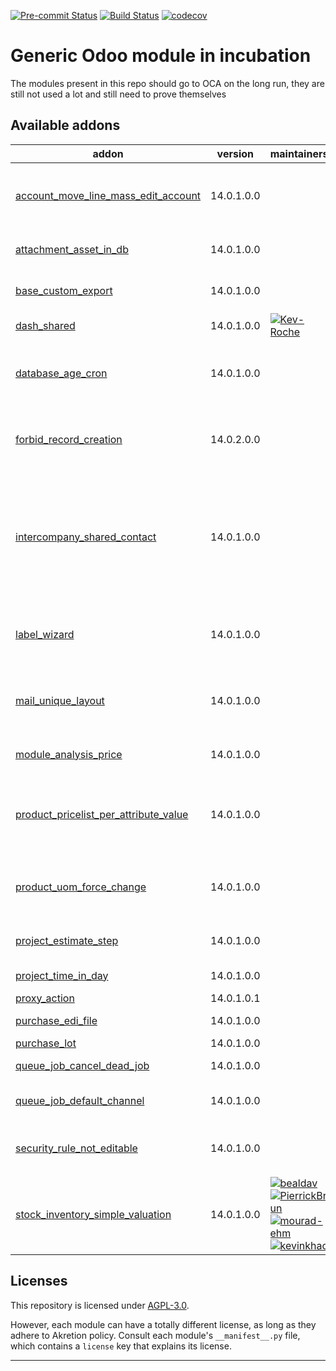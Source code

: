 
<!-- /!\ Non OCA Context : Set here the badge of your runbot / runboat instance. -->
[![Pre-commit Status](https://github.com/akretion/ak-odoo-incubator/actions/workflows/pre-commit.yml/badge.svg?branch=14.0)](https://github.com/akretion/ak-odoo-incubator/actions/workflows/pre-commit.yml?query=branch%3A14.0)
[![Build Status](https://github.com/akretion/ak-odoo-incubator/actions/workflows/test.yml/badge.svg?branch=14.0)](https://github.com/akretion/ak-odoo-incubator/actions/workflows/test.yml?query=branch%3A14.0)
[![codecov](https://codecov.io/gh/akretion/ak-odoo-incubator/branch/14.0/graph/badge.svg)](https://codecov.io/gh/akretion/ak-odoo-incubator)
<!-- /!\ Non OCA Context : Set here the badge of your translation instance. -->

<!-- /!\ do not modify above this line -->

# Generic Odoo module in incubation

The modules present in this repo should go to OCA on the long run, they are still not used a lot and still need to prove themselves

<!-- /!\ do not modify below this line -->

<!-- prettier-ignore-start -->

[//]: # (addons)

Available addons
----------------
addon | version | maintainers | summary
--- | --- | --- | ---
[account_move_line_mass_edit_account](account_move_line_mass_edit_account/) | 14.0.1.0.0 |  | Give the possibility to edit in mass the account on move line
[attachment_asset_in_db](attachment_asset_in_db/) | 14.0.1.0.0 |  | Always store odoo asset in database
[base_custom_export](base_custom_export/) | 14.0.1.0.0 |  | Base Customer Export
[dash_shared](dash_shared/) | 14.0.1.0.0 | [![Kev-Roche](https://github.com/Kev-Roche.png?size=30px)](https://github.com/Kev-Roche) | SUMMARY
[database_age_cron](database_age_cron/) | 14.0.1.0.0 |  | Run a cron that determines database age
[forbid_record_creation](forbid_record_creation/) | 14.0.2.0.0 |  | Avoid to create test data in sale, purchase, etc.
[intercompany_shared_contact](intercompany_shared_contact/) | 14.0.1.0.0 |  | User of each company are contact of a company partner. All child address of a company are automatically shared
[label_wizard](label_wizard/) | 14.0.1.0.0 |  | Wizard for choosing how many labels to print
[mail_unique_layout](mail_unique_layout/) | 14.0.1.0.0 |  | Use unique layout for most common emails
[module_analysis_price](module_analysis_price/) | 14.0.1.0.0 |  | Module Analysis Price
[product_pricelist_per_attribute_value](product_pricelist_per_attribute_value/) | 14.0.1.0.0 |  | Allows to have pricelist rule by product attribute value.
[product_uom_force_change](product_uom_force_change/) | 14.0.1.0.0 |  | Allow to force a uom change an already used product
[project_estimate_step](project_estimate_step/) | 14.0.1.0.0 |  | Add step estimation for project
[project_time_in_day](project_time_in_day/) | 14.0.1.0.0 |  | Compute time in days
[proxy_action](proxy_action/) | 14.0.1.0.1 |  | Proxy Action
[purchase_edi_file](purchase_edi_file/) | 14.0.1.0.0 |  | Purchase EDI file
[purchase_lot](purchase_lot/) | 14.0.1.0.0 |  | Purchase Lot
[queue_job_cancel_dead_job](queue_job_cancel_dead_job/) | 14.0.1.0.0 |  | Cancel dead pending job
[queue_job_default_channel](queue_job_default_channel/) | 14.0.1.0.0 |  | Default channel for queue job
[security_rule_not_editable](security_rule_not_editable/) | 14.0.1.0.0 |  | Forbid editing rule form UI force using code
[stock_inventory_simple_valuation](stock_inventory_simple_valuation/) | 14.0.1.0.0 | [![bealdav](https://github.com/bealdav.png?size=30px)](https://github.com/bealdav) [![PierrickBrun](https://github.com/PierrickBrun.png?size=30px)](https://github.com/PierrickBrun) [![mourad-ehm](https://github.com/mourad-ehm.png?size=30px)](https://github.com/mourad-ehm) [![kevinkhao](https://github.com/kevinkhao.png?size=30px)](https://github.com/kevinkhao) | Valuation of inventories according to custom rules

[//]: # (end addons)

<!-- prettier-ignore-end -->

## Licenses

This repository is licensed under [AGPL-3.0](LICENSE).

However, each module can have a totally different license, as long as they adhere to Akretion
policy. Consult each module's `__manifest__.py` file, which contains a `license` key
that explains its license.

----
<!-- /!\ Non OCA Context : Set here the full description of your organization. -->
